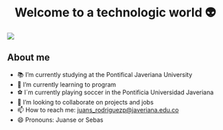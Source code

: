 <div align="center">
<h1 align="center">Welcome to a technologic world </a> 👽 </h1>
</div>
<img src="https://i.postimg.cc/1X1XKrLp/gears-horizontal-2.jpg">

## About me
- 📚 I’m currently studying at the Pontifical Javeriana University
- 🤖 I’m currently learning to program
- ⚽ I´m currently playing soccer in the Pontificia Universidad Javeriana
- 👯 I’m looking to collaborate on projects and jobs
- 📫 How to reach me: [juans_rodriguezp@javeriana.edu.co](mailto:juans_rodriguezp@javeriana.edu.co)
- 😄 Pronouns: Juanse or Sebas
